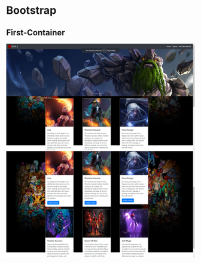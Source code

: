 # Bootstrap
## First-Container
<a href="#"><img src="Homepage.png" alt="Örnek Resim" /></a>
<a href="#"><img src="Homepage2.png" alt="Örnek Resim" /></a>
